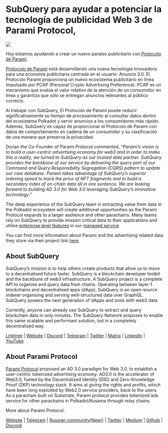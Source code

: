 # SubQuery para ayudar a potenciar la tecnología de publicidad Web 3 de Parami Protocol,

![](https://miro.medium.com/max/1400/0*KecAkD8Wy23HEm3b)

Hoy estamos ayudando a crear un nuevo paraíso publicitario con [Protocolo de Parami](https://parami.io/).

[Protocolo de Parami](https://parami.io/) está desarrollando una nueva tecnología innovadora para una economía publicitaria centrada en el usuario: Anuncio 3.0. El Protocolo Parami proporciona un nuevo ecosistema publicitario en línea impulsado por PCAP (Personal Crypto Advertising Preference). PCAP es un mecanismo que evalúa el valor relativo de la atención de un consumidor en línea y garantiza que sólo se entregan anuncios relevantes al público correcto.

Al trabajar con SubQuery, El Protocolo de Parami puede reducir significativamente su tiempo de procesamiento al consultar datos dentro del ecosistema Polkadot y servir anuncios a los consumidores más rápido. Además, SubQuery es capaz de proporcionar el Protocolo de Parami con datos de comportamiento en cadena de un consumidor y su clasificación de una manera que preserva la privacidad.

Dorian the Co-Founder of Parami Protocol commented, “_Parami’s vision is to build a user-centric advertising economy for web3 and in order to make this a reality, we turned to SubQuery as our trusted data partner. SubQuery provides the backbone of our service by delivering the query part of our Command and Query Responsibility Segregation (CQRS) pattern to update our core database. Parami takes advantage of SubQuery’s superior indexing speed to track the price of NFT fragments and to build a secondary index of on-chain data all in one sentence. We are looking forward to building AD 3.0 for Web 3.0 leveraging SubQuery’s innovative technology._”

The deep experience of the SubQuery team in extracting value from data in the Polkadot ecosystem will create additional opportunities as the Parami Protocol expands to a larger audience and other parachains. Many teams rely on SubQuery to provide mission critical data to their applications and utilise [enterprise level features](https://blog.subquery.network/blogs/20211228-enterprise-hosted.html) in our [managed service](https://project.subquery.network/)

You can find more information about Parami and the advertising related data they store via their project link [here](https://github.com/parami-protocol/parami-scanner).

## About SubQuery

SubQuery’s mission is to help others create products that allow us to move to a decentralised future faster. SubQuery is a blockchain developer toolkit and the backbone of web3 infrastructure. A SubQuery project is a complete API to organise and query data from chains. Operating between layer-1 blockchains and decentralised apps (dApp), SubQuery is an open-source indexer organising and serving well-structured data over GraphQL. SubQuery powers the next generation of dApps and tools with web3 data

Currently, anyone can already use SubQuery to extract and query blockchain data in only minutes. The SubQuery Network proposes to enable this same scalable and performant solution, but in a completely decentralised way.

[Linktree](https://linktr.ee/subquerynetwork) | [Website](https://subquery.network/) | [Discord](https://discord.com/invite/78zg8aBSMG) | [Telegram](https://t.me/subquerynetwork) | [Twitter](https://twitter.com/subquerynetwork) | [Matrix](https://matrix.to/#/#subquery:matrix.org) | [LinkedIn](https://www.linkedin.com/company/subquery) | [YouTube](https://www.youtube.com/channel/UCi1a6NUUjegcLHDFLr7CqLw)

## About Parami Protocol

[Parami Protocol](https://parami.io/) proposed an AD 3.0 paradigm for Web 3.0, to establish a user-centric tokenized advertising economy. AD3.0 is the accelerator of Web3.0, fueled by the Decentralized Identity (DID) and Zero-Knowledge Proof (ZKP) technology stack. It aims at giving the rights and profits, which have been long exploited by Web2.0 service providers, back to the users. As a parachain built on Substrate, Parami protocol provides tokenized ads service for other parachains in Polkadot/Kusama through relay chains.

More about Parami Protocol:

[Website](https://parami.io/) | [Telegram]() | [Russian community(New!)](https://t.me/ParamiProtocolRU) | [Twitter](https://twitter.com/paramiprotocol) | [Medium](https://paramiprotocol.medium.com/) | [Github](https://github.com/parami-protocol) | [Discord](https://discord.gg/bxFuekgvYJ)
